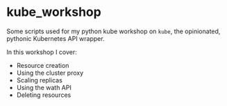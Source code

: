 # kube_workshop
Some scripts used for my python kube workshop on `kube`, the
opinionated, pythonic Kubernetes API wrapper.

In this workshop I cover:

- Resource creation
- Using the cluster proxy
- Scaling replicas
- Using the wath API
- Deleting resources

